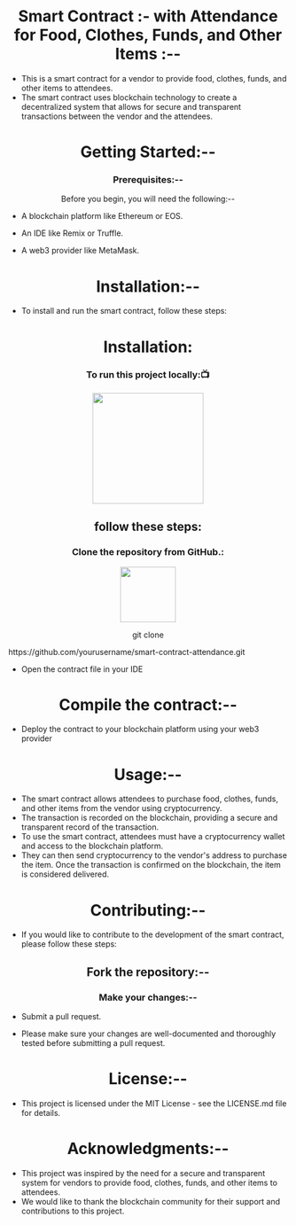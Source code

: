 <h1 align="center"> Smart Contract :- with Attendance for Food, Clothes, Funds, and Other Items :--</h1>

- This is a smart contract for a vendor to provide food, clothes, funds, and other items to attendees.
- The smart contract uses blockchain technology to create a decentralized system that allows for secure and transparent transactions between the vendor and the attendees.

<h1 align="center">Getting Started:--</h1>

<h3 align="center">Prerequisites:--</h3>

<p align="center">Before you begin, you will need the following:--</p>

- A blockchain platform like Ethereum or EOS.

- An IDE like Remix or Truffle.

- A web3 provider like MetaMask.

<h1 align="center">Installation:--</h1>

- To install and run the smart contract, follow these steps:
<h1 align="center"> Installation:</h1>
<h3 align=" center" >To run this project locally:📺 </h3>
<div align="center" >
<img height="200" wedith="200" src="https://media1.giphy.com/media/dvsE3ncGE4g718CAqM/200.gif"></div>

 <h2 align="center"> follow these steps:</h2>

<h3 align="center"> Clone the repository from GitHub.:</h3>
<div align="center" >
<img height="100" wedith="100" src="https://cdn.dribbble.com/users/1144208/screenshots/2655434/week6---git-scared.gif"></div>

 <p align="center">git clone</p> https://github.com/yourusername/smart-contract-attendance.git

- Open the contract file in your IDE

<h1 align="center">Compile the contract:--</h1>

- Deploy the contract to your blockchain platform using your web3 provider

<h1 align="center">Usage:--</h1>

- The smart contract allows attendees to purchase food, clothes, funds, and other items from the vendor using cryptocurrency.
- The transaction is recorded on the blockchain, providing a secure and transparent record of the transaction.
- To use the smart contract, attendees must have a cryptocurrency wallet and access to the blockchain platform. 
- They can then send cryptocurrency to the vendor's address to purchase the item. Once the transaction is confirmed on the blockchain, the item is considered delivered.

<h1 align="center">Contributing:--</h1>

- If you would like to contribute to the development of the smart contract, please follow these steps:

<h2 align="center">Fork the repository:--</h2>

<h3 align="center">Make your changes:--</h3>

- Submit a pull request.

- Please make sure your changes are well-documented and thoroughly tested before submitting a pull request.

<h1 align="center">License:--</h1>

- This project is licensed under the MIT License - see the LICENSE.md file for details.

<h1 align="center">Acknowledgments:--</h1>

- This project was inspired by the need for a secure and transparent system for vendors to provide food, clothes, funds, and other items to attendees.
- We would like to thank the blockchain community for their support and contributions to this project.

